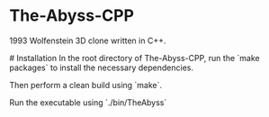 # The-Abyss-CPP
1993 Wolfenstein 3D clone written in C++.
<p>
# Installation
In the root directory of The-Abyss-CPP, run the `make packages` to install the necessary dependencies.
<p>
Then perform a clean build using `make`.
<p>
Run the executable using `./bin/TheAbyss`


